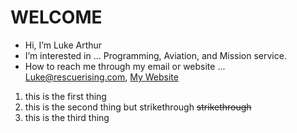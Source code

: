 # WELCOME

- Hi, I’m Luke Arthur
- I’m interested in ... Programming, Aviation, and Mission service.
- How to reach me through my email or website ... Luke@rescuerising.com, [My Website](
https://www.rescuerising.com
"RescueRising.com"
)

1. this is the first thing
2. this is the second thing but strikethrough
<s>strikethrough</s>
3. this is the third thing


<!---
lcflight/lcflight is a ✨ special ✨ repository because its `README.md` (this file) appears on your GitHub profile.
You can click the Preview link to take a look at your changes.
--->
